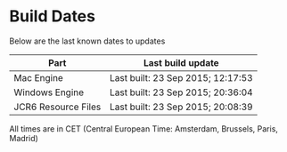 # Build Dates

Below are the last known dates to updates

Part | Last build update
-----|-----
Mac Engine | Last built: 23 Sep 2015; 12:17:53
Windows Engine | Last built: 23 Sep 2015; 20:36:04
JCR6 Resource Files | Last built: 23 Sep 2015; 20:08:39
All times are in CET (Central European Time: Amsterdam, Brussels, Paris, Madrid)



